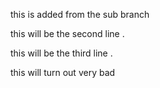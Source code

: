 this is added from the sub branch 

this will be the second line .

 this will be the third line .
  
 this will turn out very bad
 
 
 